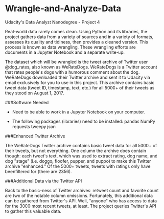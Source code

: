 # Wrangle-and-Analyze-Data
Udacity's Data Analyst Nanodegree - Project 4

Real-world data rarely comes clean. Using Python and its libraries, the project gathers data from a variety of sources and in a variety of formats, assesses its quality and tidiness, then provides a cleaned version. This process is known as data wrangling. These wrangling efforts are documents in a Jupyter Notebook and a separate write-up. 

The dataset which will be wrangled  is the tweet archive of Twitter user @dog_rates, also known as WeRateDogs. WeRateDogs is a Twitter account that rates people's dogs with a humorous comment about the dog. WeRateDogs downloaded their Twitter archive and sent it to Udacity via email exclusively for you to use in this project. This archive contains basic tweet data (tweet ID, timestamp, text, etc.) for all 5000+ of their tweets as they stood on August 1, 2017. 

###Software Needed
- Need to be able to work in a Jupyter Notebook on your computer.

- The following packages (libraries) need to be installed:
pandas
NumPy
requests
tweepy
json

###Enhanced Twitter Archive

The WeRateDogs Twitter archive contains basic tweet data for all 5000+ of their tweets, but not everything. One column the archive does contain though: each tweet's text, which was used to extract rating, dog name, and dog "stage" (i.e. doggo, floofer, pupper, and puppo) to make this Twitter archive "enhanced." Of the 5000+ tweets, tweets with ratings only have beenfiltered for  (there are 2356).

###Additional Data via the Twitter API

Back to the basic-ness of Twitter archives: retweet count and favorite count are two of the notable column omissions. Fortunately, this additional data can be gathered from Twitter's API. Well, "anyone" who has access to data for the 3000 most recent tweets, at least. The project queries Twitter's API to gather this valuable data.
